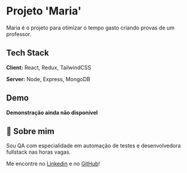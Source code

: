 
# Projeto 'Maria'

Maria é o projeto para otimizar o tempo gasto criando provas de um professor.




## Tech Stack

**Client:** React, Redux, TailwindCSS

**Server:** Node, Express, MongoDB


## Demo

**Demonstração ainda não disponível**



## 🚀 Sobre mim
Sou QA com especialidade em automação de testes e desenvolvedora fullstack nas horas vagas.

Me encontre no [Linkedin](https://www.linkedin.com/in/tamiris-cristiane-steimbch-964ab5161) e no [GitHub](https://github.com/tamysteimbch)!

